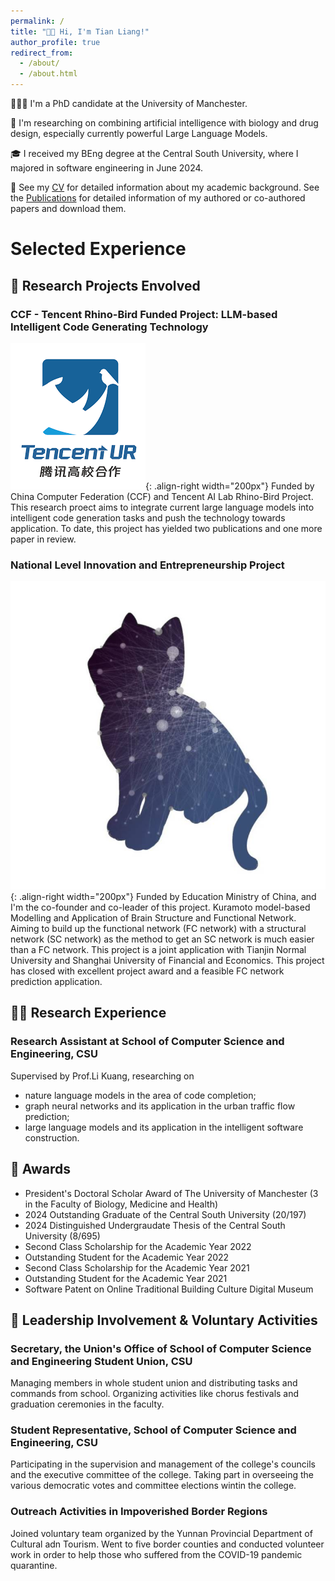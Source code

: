 ```yaml
---
permalink: /
title: "👋🏼 Hi, I'm Tian Liang!"
author_profile: true
redirect_from: 
  - /about/
  - /about.html
---
```


👨🏻‍💻 I'm a PhD candidate at the University of Manchester.

🔬 I'm researching on combining artificial intelligence with biology and drug design, especially currently powerful Large Language Models.

🎓 I received my BEng degree at the Central South University, where I majored in software engineering in June 2024.

📜 See my [CV](https://leannetn.github.io/academicpage/cv) for detailed information about my academic background. See the [Publications](https://leannetn.github.io/academicpage/publications) for detailed information of my authored or co-authored papers and download them.

# Selected Experience

## 🤖 Research Projects Envolved

### CCF - Tencent Rhino-Bird Funded Project: LLM-based Intelligent Code Generating Technology

![RhinoBird](/images/RhinoBrid.png){: .align-right width="200px"}
Funded by China Computer Federation (CCF) and Tencent AI Lab Rhino-Bird Project. This research proect aims to integrate current large language models into intelligent code generation tasks and push the technology towards application. To date, this project has yielded two publications and one more paper in review.

### National Level Innovation and Entrepreneurship Project

![NeuralCat](/images/neuralcat.jpg){: .align-right width="200px"}
Funded by Education Ministry of China, and I'm  the co-founder and co-leader of this project. Kuramoto model-based Modelling and Application of Brain Structure and Functional Network. Aiming to build up the functional network (FC network) with a structural network (SC network) as the method to get an SC network is much easier than a FC network. This project is a joint application with Tianjin Normal University and Shanghai University of Financial and Economics. This project has closed with excellent project award and a feasible FC network prediction application.

## 👨‍🔬 Research Experience

### Research Assistant at School of Computer Science and Engineering, CSU
Supervised by Prof.Li Kuang, researching on
- nature language models in the area of code completion;
- graph neural networks and its application in the urban traffic flow prediction;
- large language models and its application in the intelligent software construction.

## 🥇 Awards
- President's Doctoral Scholar Award of The University of Manchester (3 in the Faculty of Biology, Medicine and Health)
- 2024 Outstanding Graduate of the Central South University (20/197)
- 2024 Distinguished Undergraudate Thesis of the Central South University (8/695)
- Second Class Scholarship for the Academic Year 2022
- Outstanding Student for the Academic Year 2022
- Second Class Scholarship for the Academic Year 2021
- Outstanding Student for the Academic Year 2021
- Software Patent on Online Traditional Building Culture Digital Museum

## 🦾 Leadership Involvement & Voluntary Activities
### Secretary, the Union's Office of School of Computer Science and Engineering Student Union, CSU
Managing members in whole student union and distributing tasks and commands from school. Organizing activities like chorus festivals and graduation ceremonies in the faculty.

### Student Representative, School of Computer Science and Engineering, CSU
Participating in the supervision and management of the college's councils and the executive committee of the college. Taking part in overseeing the various democratic votes and committee elections wintin the college.

### Outreach Activities in Impoverished Border Regions
Joined voluntary team organized by the Yunnan Provincial Department of Cultural adn Tourism. Went to five border counties and conducted volunteer work in order to help those who suffered from the COVID-19 pandemic quarantine.